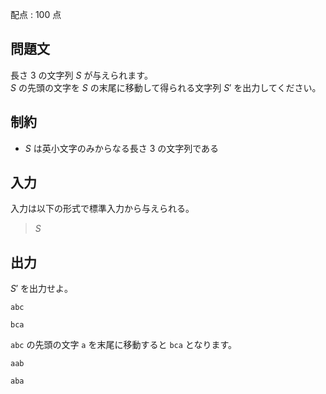配点 : $100$ 点

## 問題文

長さ $3$ の文字列 $S$ が与えられます。<br>
$S$ の先頭の文字を $S$ の末尾に移動して得られる文字列 $S'$ を出力してください。  

## 制約

- $S$ は英小文字のみからなる長さ $3$ の文字列である

## 入力

入力は以下の形式で標準入力から与えられる。

> $S$

## 出力

$S'$ を出力せよ。  

```input1
abc
```

```output1
bca
```

`abc` の先頭の文字 `a` を末尾に移動すると `bca` となります。  

```input2
aab
```

```output2
aba
```
